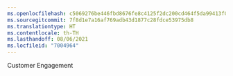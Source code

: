 ```yaml
---
ms.openlocfilehash: c5069276be446fbd8676fe8c4125f2dc200cd464f5da99413f018eb663c8ce8f
ms.sourcegitcommit: 7f8d1e7a16af769adb43d1877c28fdce53975db8
ms.translationtype: HT
ms.contentlocale: th-TH
ms.lasthandoff: 08/06/2021
ms.locfileid: "7004964"
---
```

Customer Engagement